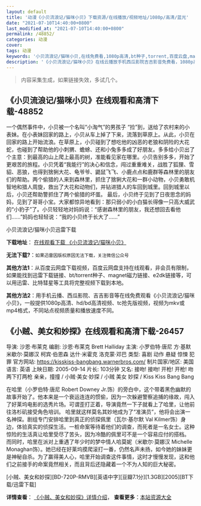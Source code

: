 ```yaml
---
layout: default
title: '动漫《小贝流浪记/猫咪小贝》下载资源/在线播放/视频地址/1080p/高清/蓝光'
date: "2021-07-10T14:40:00+0800"
last_modified_at: "2021-07-10T14:40:00+0800"
permalink: /48852/
categories: 动漫
cover:
tags: 动漫
keywords: '小贝流浪记/猫咪小贝,在线免费看,1080p高清,bt种子,torrent,百度云盘,magnet,磁力链,迅雷下载资源'
description: '《小贝流浪记/猫咪小贝》在线云播放手机西瓜影院吉吉影音免费看，1080p高清bd/hd未删减完整版和tc抢先枪版，mkv/mp4格式，附带bt/torrent种子、magnet/磁力链、百度云盘、网盘资源迅雷下载链接'
---
```


>内容采集生成，如果链接失效，多试几个。


## 《小贝流浪记/猫咪小贝》在线观看和高清下载-48852

一个偶然事件中，小贝被一个名叫“小淘气”的男孩子 “捡”到，送给了农村来的小表妹。在小表妹回家的路上，小贝从车上掉了下来，流落到草原上。从此，小贝在回家的路上开始流浪。在草原上，小贝碰到了想吃他的凶恶的老狼和阴险的大花蛇，也碰到了帮助他的小刺猬、蟾蜍、还和小兔多多成了好朋友。多多给小贝出了个主意：到最高的山上爬上最高的树，准能看见家在哪里。小贝告别多多，开始了更艰苦的旅程。小贝凭着“我能行”的决心和信念，闯过重重难关，战胜了狐狸、雪貂、恶狼，也得到猞猁大花、龟爷爷、鼯鼠飞飞、小鹿点点和鹿群等森林里的朋友们的帮助。两个偷猎的人来到森林里，抓住了猞猁大花和一群小动物，小贝勇敢机智地和猎人周旋，救出了大花和动物们，并钻进猎人的车回到城里。回到城里以后，小贝还帮助警抓住了两个偷猎的坏蛋。 最后，小贝终于见到了日夜思念的妈妈，见到了哥哥小宝。大家都惊异地看到：那只弱小的小白猫长得像一只高大威武的“小豹子”了。小贝轻轻地对妈妈说：“感谢森林里的朋友，我还想回去看他们……”妈妈也轻轻说：“我的小贝终于长大了……”


小贝流浪记/猫咪小贝迅雷下载

**下载地址**： [在线观看下载 《小贝流浪记/猫咪小贝》](https://www.993dy.com//vod-detail-id-4764.html) 


**无法下载?**：`如果迅雷因版权原因无法下载，关注微信公众号 `

**其他方法1**：从百度云网盘下载视频，百度云网盘支持在线观看，非会员有限制，如果能找到迅雷下载链接、bt/torrent种子、magnet磁力链接、e2dk链接等，可以用迅雷、比特彗星等工具将完整视频下载到本地。

**其他方法2**：用手机云播、西瓜影院、吉吉影音等在线免费观看《小贝流浪记/猫咪小贝》，一般提供1080p高清、hd/bd高清视频、tc抢先版视频，视频为mkv或mp4格式，不同站点视频质量和播放速度不同。


## 《小贼、美女和妙探》在线观看和高清下载-26457

导演: 沙恩·布莱克 编剧: 沙恩·布莱克 Brett Halliday 主演: 小罗伯特·唐尼 方·基默 米歇尔·莫娜汉 柯宾·伯恩森 达什·米霍克 洛克蒙·邓巴 类型: 喜剧 动作 悬疑 惊悚 犯罪 官方网站: https://kisskiss-bangbang.warnerbros.com/ 制片国家/地区: 美国 语言: 英语 上映日期: 2005-09-14 片长: 103分钟 又名: 接吻! 接吻! 开枪! 开枪! 吻两下打两枪 亲亲，撞撞 / 小贼·美女·妙探 / 小贼 美女 妙探 / Kiss Kiss Bang Bang

在哈里（小罗伯特·唐尼 Robert Downey Jr.饰）的旁白中，这个带着黑色幽默的故事开始了。他本来是一个衰运连连的惯偷，因为一次躲避警察追捕的缘故，闯入了好莱坞电影的选秀片场。可谓歪打正着，导演竟然一下子就看上了哈里，让他前往洛杉矶接受角色培训。 哈里就这样莫名其妙地成为了“准演员”，他将会出演一名神探。剧组专门安排哈里到真正的侦探佩里（瓦尔·基尔默 Val Kilmer饰）身边，体验真实的侦探生活。一桩命案等待着他们的调查，而死者是一名女士。这种惊险的生活真让哈里受尽了苦头，因为冷酷的佩里可不是一个容易应付的搭档。 而同时，哈里在派对上重遇了年少时的梦中情人哈莫妮（米歇尔·莫娜汉 Michelle Monaghan饰）。她已经在好莱坞摸爬滚打一番，仍然名声未扬，如今她的妹妹更是神秘自杀。为了赢得美人心，哈里开始调查这件事情，这时才慢慢发现，这和他们之前接手的命案竟然相关，而且背后还隐藏着一个不为人知的巨大秘密。


[小贼、美女和妙探][BD-720P-RMVB][英语中字][豆瓣7.1分][1.3GB][2005][BT下载/迅雷下载]

**详情查看**： [《小贼、美女和妙探》详情介绍](/movie/26457/)， **查看更多**：[本站资源大全](/movie/t/all/)

